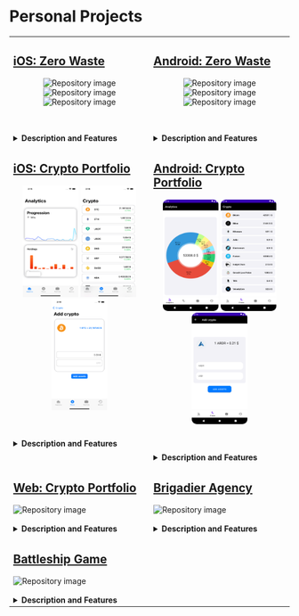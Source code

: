 # Personal Projects

<table>
  <tr>
  <!-- iOS: Zero Waste -->
  <td valign="top" valign="center">
    <h2><a href="https://github.com/belekomurzakov/zero-waste-ios">iOS: Zero Waste</a></h2>
    <p align="center">
    <img src="https://user-images.githubusercontent.com/89274213/213867664-9af25e10-ac2a-499e-8989-309ca02d4fcb.png" alt="Repository image" width="100" height="200"/>
    <img src="https://user-images.githubusercontent.com/89274213/213867669-4de1d94a-43f3-4997-9b64-6d6e16e21137.png" alt="Repository image" width="100" height="200"/>
    <img src="https://user-images.githubusercontent.com/89274213/213867675-a47fb223-8594-4b61-9af6-51edece482f5.png" alt="Repository image" width="100" height="200"/>     
    </p>
    <br/>
    <br/>
    <details>
      <summary><b>Description and Features</b></summary>
      <p>This iOS app helps users sort waste efficiently by showing nearest public containers on map, tracking history, sorting by category or ML image recognition, gamification with levels and ranks.</p>
      <b>Features</b><br/>
      <p>
        <code>rest-api</code>, <code>realm</code>, <code>mapkit</code>, <code>swift-ui</code>, <code>coreml</code>
      </p>
    </details>
  </td>
  <!-- Android: Zero Waste -->
  <td valign="top">
    <h2><a href="https://github.com/belekomurzakov/zero-waste-android">Android: Zero Waste</a></h2>
    <p align="center">
    <img src="https://user-images.githubusercontent.com/89274213/213871449-4e588e3d-8e0d-411a-a328-e5675f8000f6.png" alt="Repository image" width="95" height="200"/>
    <img src="https://user-images.githubusercontent.com/89274213/213871454-7199a955-2443-4c5c-a75e-f3479f9ca7ba.png" alt="Repository image" width="95" height="200"/>
    <img src="https://user-images.githubusercontent.com/89274213/213871446-dbed575e-d5b4-4bfc-833a-dd28ec478caa.png" alt="Repository image" width="95" height="200"/>     
    </p>    <br/>
    <br/>
    <details>
      <summary><b>Description and Features</b></summary>
      <p>A waste management mobile app, that helps users locate the nearest waste disposal options on the map, according to specific waste types. Keep track of your sorting history and take advantage of the cutting-edge machine learning feature that can identify objects, making the most out of your waste and contributing to a cleaner environment.</p>
      <b>Features</b><br/>
      <p>
<code>android</code>, <code>room</code>, <code>google-maps</code>, <code>dependency-injection</code>, <code>datastore</code>, <code>koin</code>, <code>ml-kit</code>
      </p>
    </details>
  </td>
</tr>
<tr>
  <!-- iOS: Crypto Portfolio -->
  <td width="50%" valign="top">
    <h2><a href="https://github.com/belekomurzakov/crypto-portfolio-ios">iOS: Crypto Portfolio</a></h2>
    <p align="center">
    <img src="https://github.com/belekomurzakov/crypto-portfolio-ios/blob/master/Assets.xcassets/analytics.imageset/analytics.png" alt="Repository image" width="100" height="200"/>
    <img src="https://github.com/belekomurzakov/crypto-portfolio-ios/blob/master/Assets.xcassets/price.imageset/price.png" alt="Repository image" width="100" height="200"/>
    <img src="https://github.com/belekomurzakov/crypto-portfolio-ios/blob/master/Assets.xcassets/add.imageset/add.png" alt="Repository image" width="100" height="200"/>
    </p>
    <br/>
    <br/>
    <details>
      <summary><b>Description and Features</b></summary>
      <p></p>
      <b>Features</b><br/>
      <p>
        <code>rest-api</code>, <code>school-project</code>, <code>coredata</code>, <code>swiftui</code>, <code>swiftui-charts</code>
      </p>     
    </details>
  </td>
    <!-- Android: Crypto Portfolio -->
  <td valign="top">
    <h2><a href="https://github.com/belekomurzakov/crypto-portfolio-android">Android: Crypto Portfolio</a></h2>
    <p align="center">
    <img src="https://github.com/belekomurzakov/crypto-portfolio-android/blob/master/app/src/main/res/drawable/analytics.png" alt="Repository image" width="100" height="200"/>
    <img src="https://github.com/belekomurzakov/crypto-portfolio-android/blob/master/app/src/main/res/drawable/prices.png" alt="Repository image" width="100" height="200"/>
    <img src="https://github.com/belekomurzakov/crypto-portfolio-android/blob/master/app/src/main/res/drawable/add_crypto.png" alt="Repository image" width="100" height="200"/>
     </p>
    <br/>
    <br/>
    <details>
      <summary><b>Description and Features</b></summary>
      <p></p>
      <b>Features</b><br/>
      <p>
        <code>school-project</code>, <code>mvvm-android</code>, <code>room-database</code>
      </p>     
    </details>
  </td>
  <tr>
  <!-- Web: Crypto Portfolio -->
  <td valign="top">
    <h2><a href="https://github.com/belekomurzakov/crypto-portfolio-web">Web: Crypto Portfolio</a></h2>
    <img src="https://repository-images.githubusercontent.com/457704692/333b906e-aa2a-421c-92cd-deef621b7dce" alt="Repository image" width="400"/>
    <br/>
    <br/>
    <details>
      <summary><b>Description and Features</b></summary>
      <p></p>
      <b>Features</b><br/>
      <p>
        <code>python</code>, <code>bootstrap</code>, <code>flask</code>, <code>api-rest</code>, <code>sqlite3</code>      
      </p>
    </details>
  </td>
  <!-- Brigadier agency -->
  <td valign="top">
    <h2><a href="https://github.com/belekomurzakov/brigadier-agency">Brigadier Agency</a></h2>
    <img src="https://repository-images.githubusercontent.com/161481406/87057b80-99e7-11ea-8731-13a8b65a3860" alt="Repository image" width="400"/>
    <br/>
    <br/>
    <details>
      <summary><b>Description and Features</b></summary>
      <p></p>
      <b>Features</b><br/>
      <p>
        <code>python</code>, <code>school-project</code>, <code>flask</code>
      </p>
    </details>
  </td>
    <tr>
  <!-- Battleship -->
  <td valign="top">
    <h2><a href="https://github.com/belekomurzakov/battleship">Battleship Game</a></h2>
    <img src="https://repository-images.githubusercontent.com/272735494/8274c700-b068-11ea-9e3d-1442e064337e" alt="Repository image" width="400"/>
    <br/>
    <br/>
    <details>
      <summary><b>Description and Features</b></summary>
      <p></p>
      <b>Features</b><br/>
      <p>
        <code>java</code>, <code>school-project</code>, <code>greenfoot</code>
      </p>
    </details>
  </td>
</table>
